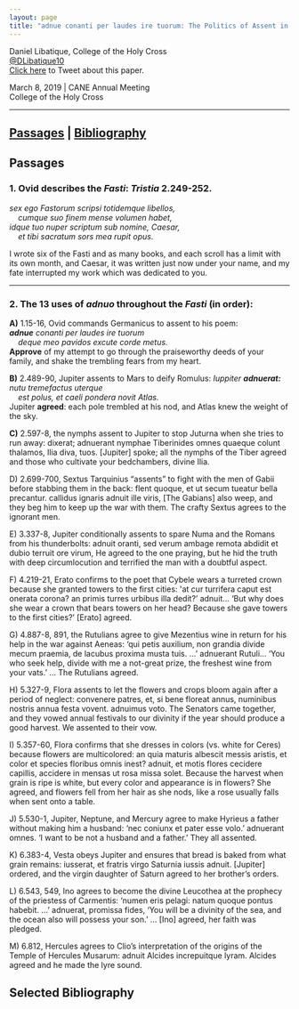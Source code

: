 ```yaml
---
layout: page
title: "adnue conanti per laudes ire tuorum: The Politics of Assent in Ovid's Fasti"
---
```


Daniel Libatique, College of the Holy Cross  
[@DLibatique10](https://twitter.com/dlibatique10)  
<a href='https://twitter.com/home?status=Currently+listening+to+Daniel+Libatique+%28%40DLibatique10%29+deliver+his+paper+%22adnue+conanti+per+laudes+ire+tuorum%3A+The+Politics+of+Assent+in+Ovid%27s+Fasti%22+at+%23CANE2019.'>Click here</a> to Tweet about this paper.

March 8, 2019 \| CANE Annual Meeting  
College of the Holy Cross  

<hr>

## [Passages](#passages) | [Bibliography](#bibliography)

## <a name="passages">Passages</a>

### 1. Ovid describes the *Fasti*: *Tristia* 2.249-252.

*sex ego Fastorum scripsi totidemque libellos,  
&nbsp;&nbsp;&nbsp;&nbsp;cumque suo finem mense volumen habet,  
idque tuo nuper scriptum sub nomine, Caesar,  
&nbsp;&nbsp;&nbsp;&nbsp;et tibi sacratum sors mea rupit opus.*  

I wrote six of the Fasti and as many books, and each scroll has a limit with its own month, and Caesar, it was written just now under your name, and my fate interrupted my work which was dedicated to you.

<hr>

### 2. The 13 uses of *adnuo* throughout the *Fasti* (in order):

**A)** 1.15-16, Ovid commands Germanicus to assent to his poem:  
***adnue*** *conanti per laudes ire tuorum  
&nbsp;&nbsp;&nbsp;&nbsp;deque meo pavidos excute corde metus.*  
**Approve** of my attempt to go through the praiseworthy deeds of your family, and shake the trembling fears from my heart.

**B)** 2.489-90, Jupiter assents to Mars to deify Romulus:
*Iuppiter* ***adnuerat:*** *nutu tremefactus uterque  
&nbsp;&nbsp;&nbsp;&nbsp;est polus, et caeli pondera novit Atlas.*  
Jupiter **agreed**: each pole trembled at his nod, and Atlas knew the weight of the sky.

**C)** 2.597-8, the nymphs assent to Jupiter to stop Juturna when she tries to run away:
dixerat; adnuerant nymphae Tiberinides omnes
	quaeque colunt thalamos, Ilia diva, tuos.
[Jupiter] spoke; all the nymphs of the Tiber agreed and those who cultivate your bedchambers, divine Ilia.

D) 2.699-700, Sextus Tarquinius “assents” to fight with the men of Gabii before stabbing them in the back:
flent quoque, et ut secum tueatur bella precantur.
	callidus ignaris adnuit ille viris,
[The Gabians] also weep, and they beg him to keep up the war with them. The crafty Sextus agrees to the ignorant men.

E) 3.337-8, Jupiter conditionally assents to spare Numa and the Romans from his thunderbolts:
adnuit oranti, sed verum ambage remota
	abdidit et dubio terruit ore virum,
He agreed to the one praying, but he hid the truth with deep circumlocution and terrified the man with a doubtful aspect.

F) 4.219-21, Erato confirms to the poet that Cybele wears a turreted crown because she granted towers to the first cities:
'at cur turrifera caput est onerata corona?
	an primis turres urbibus illa dedit?’
adnuit…
‘But why does she wear a crown that bears towers on her head? Because she gave towers to the first cities?’ [Erato] agreed.

G) 4.887-8, 891, the Rutulians agree to give Mezentius wine in return for his help in the war against Aeneas:
‘qui petis auxilium, non grandia divide mecum
	praemia, de lacubus proxima musta tuis. …’
adnuerant Rutuli…
‘You who seek help, divide with me a not-great prize, the freshest wine from your vats.’ … The Rutulians agreed.

H) 5.327-9, Flora assents to let the flowers and crops bloom again after a period of neglect:
convenere patres, et, si bene floreat annus,
	numinibus nostris annua festa vovent.
adnuimus voto.
The Senators came together, and they vowed annual festivals to our divinity if the year should produce a good harvest. We assented to their vow.

I) 5.357-60, Flora confirms that she dresses in colors (vs. white for Ceres) because flowers are multicolored:
an quia maturis albescit messis aristis,
	et color et species floribus omnis inest?
adnuit, et motis flores cecidere capillis,
	accidere in mensas ut rosa missa solet.
Because the harvest when grain is ripe is white, but every color and appearance is in flowers? She agreed, and flowers fell from her hair as she nods, like a rose usually falls when sent onto a table.

J) 5.530-1, Jupiter, Neptune, and Mercury agree to make Hyrieus a father without making him a husband:
	‘nec coniunx et pater esse volo.’
adnuerant omnes.
‘I want to be not a husband and a father.’ They all assented.

K) 6.383-4, Vesta obeys Jupiter and ensures that bread is baked from what grain remains:
iusserat, et fratris virgo Saturnia iussis
	adnuit.
[Jupiter] ordered, and the virgin daughter of Saturn agreed to her brother’s orders.

L) 6.543, 549, Ino agrees to become the divine Leucothea at the prophecy of the priestess of Carmentis:
‘numen eris pelagi: natum quoque pontus habebit. …’
adnuerat, promissa fides,
‘You will be a divinity of the sea, and the ocean also will possess your son.’ … [Ino] agreed, her faith was pledged.

M) 6.812, Hercules agrees to Clio’s interpretation of the origins of the Temple of Hercules Musarum:
adnuit Alcides increpuitque lyram.
Alcides agreed and he made the lyre sound.

## <a name="bibliography">Selected Bibliography</a>
